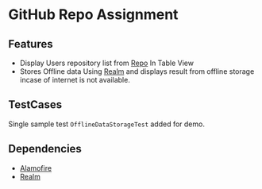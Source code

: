 # GitHub Repo Assignment

## Features

* Display Users repository list from [Repo](https://api.github.com/users/JakeWharton/repos?page=1&per_page=15) In Table View
* Stores Offline data Using [Realm](https://realm.io/) and displays result from offline storage incase of internet is not available.

## TestCases

Single sample test `OfflineDataStorageTest` added for demo.

## Dependencies

* [Alamofire](https://github.com/Alamofire/Alamofire)
* [Realm](https://realm.io/)
